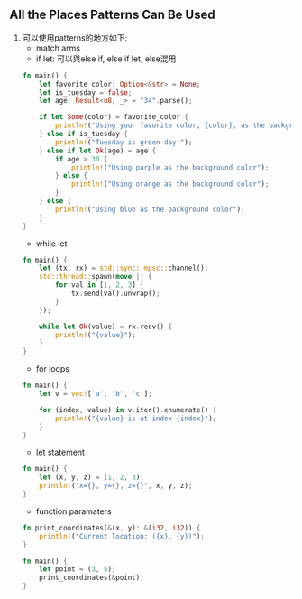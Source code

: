 ## All the Places Patterns Can Be Used
1. 可以使用patterns的地方如下:
   - match arms
   - if let: 可以與else if, else if let, else混用
    ```rust
    fn main() {
        let favorite_color: Option<&str> = None;
        let is_tuesday = false;
        let age: Result<u8, _> = "34".parse();

        if let Some(color) = favorite_color {
            println!("Using your favorite color, {color}, as the background");
        } else if is_tuesday {
            println!("Tuesday is green day!");
        } else if let Ok(age) = age {
            if age > 30 {
                println!("Using purple as the background color");
            } else {
                println!("Using orange as the background color");
            }
        } else {
            println!("Using blue as the background color");
        }
    }
    ```
   - while let
    ```rust
    fn main() {
        let (tx, rx) = std::sync::mpsc::channel();
        std::thread::spawn(move || {
            for val in [1, 2, 3] {
                tx.send(val).unwrap();
            }
        });

        while let Ok(value) = rx.recv() {
            println!("{value}");
        }
    }
    ```
   - for loops
    ```rust
    fn main() {
        let v = vec!['a', 'b', 'c'];

        for (index, value) in v.iter().enumerate() {
            println!("{value} is at index {index}");
        }
    }
    ```
   - let statement
    ```rust
    fn main() {
        let (x, y, z) = (1, 2, 3);
        println!("x={}, y={}, z={}", x, y, z);
    }
    ```
   - function paramaters
    ```rust
    fn print_coordinates(&(x, y): &(i32, i32)) {
        println!("Current location: ({x}, {y})");
    }

    fn main() {
        let point = (3, 5);
        print_coordinates(&point);
    }
    ```